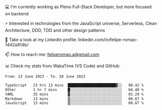 💻 I'm currently working as Pleno Full-Stack Developer, but more focused on backend

⚡ Interested in technologies from the JavaScript universe, Serverless, Clean Architecture, DDD, TDD and other design patterns

👥 Take a look at my LinkedIn profile: linkedin.com/in/felipe-romao-1442a814b/

📫 How to reach me: feliperomao.a@gmail.com

📊 Check my stats from WakaTime (VS Code) and GitHub:

<!--START_SECTION:waka-->

```txt
From: 13 June 2023 - To: 20 June 2023

TypeScript   23 hrs 13 mins  ██████████████████████▓░░   90.42 %
Other        1 hr 7 mins     █░░░░░░░░░░░░░░░░░░░░░░░░   04.40 %
YAML         35 mins         ▓░░░░░░░░░░░░░░░░░░░░░░░░   02.29 %
Markdown     13 mins         ▒░░░░░░░░░░░░░░░░░░░░░░░░   00.87 %
JavaScript   13 mins         ▒░░░░░░░░░░░░░░░░░░░░░░░░   00.87 %
```

<!--END_SECTION:waka-->
